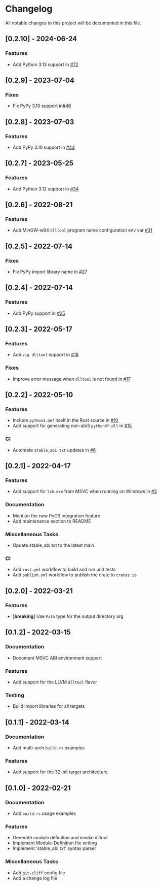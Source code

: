 # Changelog

All notable changes to this project will be documented in this file.

## [0.2.10] - 2024-06-24

### Features

- Add Python 3.13 support in [#72](https://github.com/PyO3/python3-dll-a/pull/72)

## [0.2.9] - 2023-07-04

### Fixes

- Fix PyPy 3.10 support in[#46](https://github.com/PyO3/python3-dll-a/pull/46)

## [0.2.8] - 2023-07-03

### Features

- Add PyPy 3.10 support in [#44](https://github.com/PyO3/python3-dll-a/pull/44)

## [0.2.7] - 2023-05-25

### Features

- Add Python 3.12 support in [#34](https://github.com/PyO3/python3-dll-a/pull/34)

## [0.2.6] - 2022-08-21

### Features

- Add MinGW-w64 `dlltool` program name configuration env var [#31](https://github.com/PyO3/python3-dll-a/pull/31)

## [0.2.5] - 2022-07-14

### Fixes

- Fix PyPy import library name in [#27](https://github.com/PyO3/python3-dll-a/pull/27)

## [0.2.4] - 2022-07-14

### Features

- Add PyPy support in [#25](https://github.com/PyO3/python3-dll-a/pull/25)

## [0.2.3] - 2022-05-17

### Features

- Add `zig dlltool` support in [#18](https://github.com/pyo3/python3-dll-a/pull/18)

### Fixes

- Improve error message when `dlltool` is not found in [#17](https://github.com/pyo3/python3-dll-a/pull/17)

## [0.2.2] - 2022-05-10

### Features

- Include `python3.def` itself in the Rust source in [#10](https://github.com/pyo3/python3-dll-a/pull/10)
- Add support for generating non-abi3 `pythonXY.dll` in [#15](https://github.com/pyo3/python3-dll-a/pull/15)

### CI

- Automate `stable_abi.txt` updates in [#6](https://github.com/pyo3/python3-dll-a/pull/6)

## [0.2.1] - 2022-04-17

### Features

- Add support for `lib.exe` from MSVC when running on Windows in [#2](https://github.com/pyo3/python3-dll-a/pull/2)

### Documentation

- Mention the new PyO3 integration feature
- Add maintenance section to README

### Miscellaneous Tasks

- Update stable_abi.txt to the latest main

### CI

- Add `rust.yml` workflow to build and run unit tests
- Add `publish.yml` workflow to publish the crate to `crates.io`

## [0.2.0] - 2022-03-21

### Features

- [**breaking**] Use `Path` type for the output directory arg

## [0.1.2] - 2022-03-15

### Documentation

- Document MSVC ABI environment support

### Features

- Add support for the LLVM `dlltool` flavor

### Testing

- Build import libraries for all targets

## [0.1.1] - 2022-03-14

### Documentation

- Add multi-arch `build.rs` examples

### Features

- Add support for the 32-bit target architecture

## [0.1.0] - 2022-02-21

### Documentation

- Add `build.rs` usage examples

### Features

- Generate module definition and invoke dlltool
- Implement Module-Definition file writing
- Implement 'stable_abi.txt' syntax parser

### Miscellaneous Tasks

- Add `git-cliff` config file
- Add a change log file

<!-- generated by git-cliff -->
